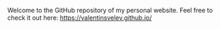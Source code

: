Welcome to the GitHub repository of my personal website. Feel free to check it out here: https://valentinsvelev.github.io/
